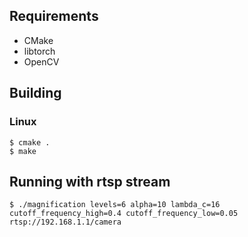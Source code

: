 
## Requirements
* CMake
* libtorch
* OpenCV

## Building
### Linux
```
$ cmake .
$ make
```

## Running with rtsp stream
```
$ ./magnification levels=6 alpha=10 lambda_c=16 cutoff_frequency_high=0.4 cutoff_frequency_low=0.05 rtsp://192.168.1.1/camera
```
